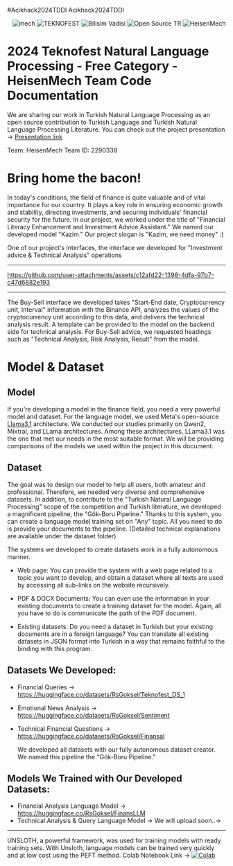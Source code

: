 #Acikhack2024TDDI
Acikhack2024TDDI

<div style="text-align: right;">

![mech](https://github.com/user-attachments/assets/c48ba4f4-88d8-4455-81b5-cb282e1b9d9b)
![TEKNOFEST](https://img.shields.io/badge/TEKNOFEST-blue)
![Bilisim Vadisi](https://img.shields.io/badge/B%C4%B0L%C4%B0%C5%9E%C4%B0M%20VAD%C4%B0S%C4%B0-cyan)
![Open Source TR](https://img.shields.io/badge/A%C3%A7%C4%B1k%20Kaynak%20TR-green)
![HeisenMech](https://img.shields.io/badge/HeisenMech-purple)
</div>

# 2024 Teknofest Natural Language Processing - Free Category - HeisenMech Team Code Documentation

We are sharing our work in Turkish Natural Language Processing as an open source contribution to Turkish Language and Turkish Natural Language Processing Literature.
You can check out the project presentation -> [Presentation link](https://www.canva.com/design/DAGLXYyGpM0/fBd43zF1jDLFzCSVUExoZw/edit?utm_content=DAGLXYyGpM0&utm_campaign=designshare&utm_medium=link2&utm_source=sharebutton)

Team: HeisenMech
Team ID: 2290338


# Bring home the bacon!

In today's conditions, the field of finance is quite valuable and of vital importance for our country. It plays a key role in ensuring economic growth and stability, directing investments, and securing individuals' financial security for the future. In our project, we worked under the title of "Financial Literacy Enhancement and Investment Advice Assistant." We named our developed model "Kazim."
Our project slogan is "Kazim, we need money" :)

One of our project's interfaces, the interface we developed for "Investment advice & Technical Analysis" operations
________________________________________________________________

https://github.com/user-attachments/assets/c12afd22-1398-4dfa-97b7-c47d6882e193

________________________________________________________________

The Buy-Sell interface we developed takes "Start-End date, Cryptocurrency unit, Interval" information with the Binance API, analyzes the values of the cryptocurrency unit according to this data, and delivers the technical analysis result.
A template can be provided to the model on the backend side for technical analysis. For Buy-Sell advice, we requested headings such as "Technical Analysis, Risk Analysis, Result" from the model.

# Model & Dataset

## Model

If you're developing a model in the finance field, you need a very powerful model and dataset. For the language model, we used Meta's open-source [Llama3.1](https://llama.meta.com/) architecture. We conducted our studies primarily on Qwen2, Mixtral, and LLama architectures. Among these architectures, LLama3.1 was the one that met our needs in the most suitable format. We will be providing comparisons of the models we used within the project in this document.

## Dataset

The goal was to design our model to help all users, both amateur and professional. Therefore, we needed very diverse and comprehensive datasets. In addition, to contribute to the "Turkish Natural Language Processing" scope of the competition and Turkish literature, we developed a magnificent pipeline, the "Gök-Boru Pipeline." Thanks to this system, you can create a language model training set on "Any" topic. All you need to do is provide your documents to the pipeline. (Detailed technical explanations are available under the dataset folder)

The systems we developed to create datasets work in a fully autonomous manner.

* Web page: You can provide the system with a web page related to a topic you want to develop, and obtain a dataset where all texts are used by accessing all sub-links on the website recursively.
  
* PDF & DOCX Documents: You can even use the information in your existing documents to create a training dataset for the model. Again, all you have to do is communicate the path of the PDF document.

* Existing datasets: Do you need a dataset in Turkish but your existing documents are in a foreign language? You can translate all existing datasets in JSON format into Turkish in a way that remains faithful to the binding with this program.


## Datasets We Developed:

* Financial Queries -> https://huggingface.co/datasets/RsGoksel/Teknofest_DS_1
* Emotional News Analysis -> https://huggingface.co/datasets/RsGoksel/Sentiment
* Technical Financial Questions -> https://huggingface.co/datasets/RsGoksel/Finansal

  We developed all datasets with our fully autonomous dataset creator. We named this pipeline the "Gök-Boru Pipeline."

## Models We Trained with Our Developed Datasets:

* Financial Analysis Language Model -> https://huggingface.co/RsGoksel/FinansLLM
* Technical Analysis & Query Language Model -> We will upload soon..->
________________________________________________________

UNSLOTH, a powerful framework, was used for training models with ready training sets. With Unsloth, language models can be trained very quickly and at low cost using the PEFT method.
Colab Notebook Link ->  [![Colab](https://img.shields.io/static/v1?label=Demo&message=Colab&color=orange)](https://colab.research.google.com/drive/10mfw8Yr51JldmdqfbsfABJmTcy0XS6As?usp=sharing)
